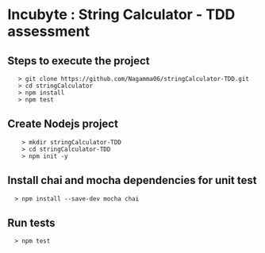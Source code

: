 # Incubyte : String Calculator - TDD assessment

## Steps to execute the project 
 ```
    > git clone https://github.com/Nagamma06/stringCalculator-TDD.git
    > cd stringCalculator
    > npm install
    > npm test
 ```
    
  
## Create Nodejs project
  ```
      > mkdir stringCalculator-TDD
      > cd stringCalculator-TDD
      > npm init -y
  ```
## Install chai and mocha dependencies for unit test
   ```
     > npm install --save-dev mocha chai
   ```
## Run tests
   ```
     > npm test
   ```
